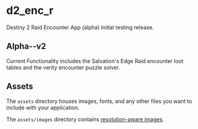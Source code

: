 # d2_enc_r

Destiny 2 Raid Encounter App (alpha)
Initial testing release.

## Alpha--v2
Current Functionality includes the Salvation's Edge Raid encounter loot tables and the verity encounter puzzle solver.

## Assets

The `assets` directory houses images, fonts, and any other files you want to
include with your application.

The `assets/images` directory contains [resolution-aware
images](https://flutter.dev/to/resolution-aware-images).


